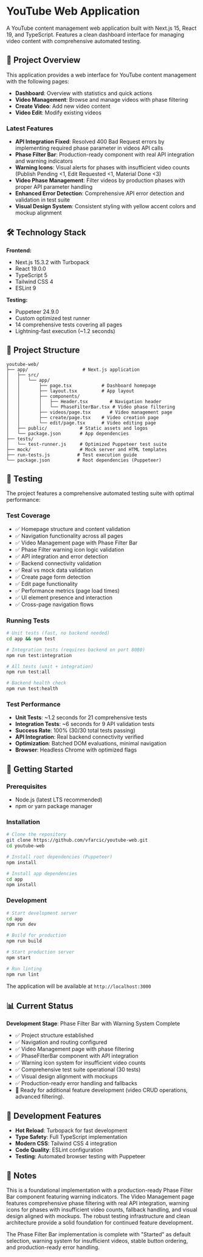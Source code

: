 # YouTube Web Application

A YouTube content management web application built with Next.js 15, React 19, and TypeScript. Features a clean dashboard interface for managing video content with comprehensive automated testing.

## 🚀 Project Overview

This application provides a web interface for YouTube content management with the following pages:
- **Dashboard**: Overview with statistics and quick actions
- **Video Management**: Browse and manage videos with phase filtering
- **Create Video**: Add new video content
- **Video Edit**: Modify existing videos

### Latest Features
- **API Integration Fixed**: Resolved 400 Bad Request errors by implementing required phase parameter in videos API calls
- **Phase Filter Bar**: Production-ready component with real API integration and warning indicators
- **Warning Icons**: Visual alerts for phases with insufficient video counts (Publish Pending <1, Edit Requested <1, Material Done <3)
- **Video Phase Management**: Filter videos by production phases with proper API parameter handling
- **Enhanced Error Detection**: Comprehensive API error detection and validation in test suite
- **Visual Design System**: Consistent styling with yellow accent colors and mockup alignment

## 🛠️ Technology Stack

**Frontend:**
- Next.js 15.3.2 with Turbopack
- React 19.0.0
- TypeScript 5
- Tailwind CSS 4
- ESLint 9

**Testing:**
- Puppeteer 24.9.0
- Custom optimized test runner
- 14 comprehensive tests covering all pages
- Lightning-fast execution (~1.2 seconds)

## 📁 Project Structure

```
youtube-web/
├── app/                    # Next.js application
│   ├── src/
│   │   └── app/
│   │       ├── page.tsx           # Dashboard homepage
│   │       ├── layout.tsx         # App layout
│   │       ├── components/
│   │       │   ├── Header.tsx        # Navigation header
│   │       │   └── PhaseFilterBar.tsx # Video phase filtering
│   │       ├── videos/page.tsx       # Video management page
│   │       ├── create/page.tsx    # Video creation page
│   │       └── edit/page.tsx      # Video editing page
│   ├── public/            # Static assets and logos
│   └── package.json       # App dependencies
├── tests/
│   └── test-runner.js     # Optimized Puppeteer test suite
├── mock/                  # Mock server and HTML templates
├── run-tests.js          # Test execution guide
└── package.json          # Root dependencies (Puppeteer)
```

## 🧪 Testing

The project features a comprehensive automated testing suite with optimal performance:

### Test Coverage
- ✅ Homepage structure and content validation
- ✅ Navigation functionality across all pages
- ✅ Video Management page with Phase Filter Bar
- ✅ Phase Filter warning icon logic validation
- ✅ API integration and error detection
- ✅ Backend connectivity validation  
- ✅ Real vs mock data validation
- ✅ Create page form detection
- ✅ Edit page functionality
- ✅ Performance metrics (page load times)
- ✅ UI element presence and interaction
- ✅ Cross-page navigation flows

### Running Tests
```bash
# Unit tests (fast, no backend needed)
cd app && npm test

# Integration tests (requires backend on port 8080)
npm run test:integration

# All tests (unit + integration)
npm run test:all

# Backend health check
npm run test:health
```

### Test Performance
- **Unit Tests**: ~1.2 seconds for 21 comprehensive tests
- **Integration Tests**: ~6 seconds for 9 API validation tests
- **Success Rate**: 100% (30/30 total tests passing)
- **API Integration**: Real backend connectivity verified
- **Optimization**: Batched DOM evaluations, minimal navigation
- **Browser**: Headless Chrome with optimized flags

## 🚦 Getting Started

### Prerequisites
- Node.js (latest LTS recommended)
- npm or yarn package manager

### Installation
```bash
# Clone the repository
git clone https://github.com/vfarcic/youtube-web.git
cd youtube-web

# Install root dependencies (Puppeteer)
npm install

# Install app dependencies
cd app
npm install
```

### Development
```bash
# Start development server
cd app
npm run dev

# Build for production
npm run build

# Start production server
npm start

# Run linting
npm run lint
```

The application will be available at `http://localhost:3000`

## 📊 Current Status

**Development Stage**: Phase Filter Bar with Warning System Complete
- ✅ Project structure established
- ✅ Navigation and routing configured
- ✅ Video Management page with phase filtering
- ✅ PhaseFilterBar component with API integration
- ✅ Warning icon system for insufficient video counts
- ✅ Comprehensive test suite operational (30 tests)
- ✅ Visual design alignment with mockups
- ✅ Production-ready error handling and fallbacks
- 🚀 Ready for additional feature development (video CRUD operations, advanced filtering).

## 🔧 Development Features

- **Hot Reload**: Turbopack for fast development
- **Type Safety**: Full TypeScript implementation
- **Modern CSS**: Tailwind CSS 4 integration
- **Code Quality**: ESLint configuration
- **Testing**: Automated browser testing with Puppeteer

## 📝 Notes

This is a foundational implementation with a production-ready Phase Filter Bar component featuring warning indicators. The Video Management page features comprehensive phase filtering with real API integration, warning icons for phases with insufficient video counts, fallback handling, and visual design aligned with mockups. The robust testing infrastructure and clean architecture provide a solid foundation for continued feature development.

The Phase Filter Bar implementation is complete with "Started" as default selection, warning system for insufficient videos, stable button ordering, and production-ready error handling.
